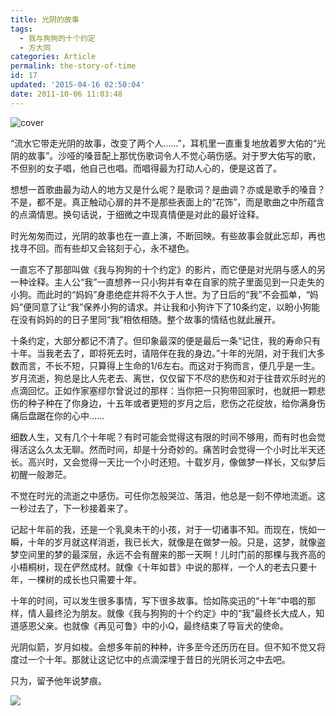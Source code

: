 ```yaml
---
title: 光阴的故事
tags:
  - 我与狗狗的十个约定
  - 方大同
categories: Article
permalink: the-story-of-time
id: 17
updated: '2015-04-16 02:50:04'
date: 2011-10-06 11:03:48
---
```


![cover](https://cat.yufan.me/cats/062751Yqp.jpg)

“流水它带走光阴的故事，改变了两个人……”，耳机里一直重复地放着罗大佑的“光阴的故事”。沙哑的嗓音配上那忧伤歌词令人不觉心萌伤感。对于罗大佑写的歌，不但别的女子唱，他自己也唱。而唱得最为打动人心的，便是这首了。

想想一首歌曲最为动人的地方又是什么呢？是歌词？是曲调？亦或是歌手的嗓音？不是，都不是。真正触动心扉的并不是那些表面上的“花饰”，而是歌曲之中所蕴含的点滴情思。换句话说，于细微之中现真情便是对此的最好诠释。

<!--more-->

时光匆匆而过，光阴的故事也在一直上演，不断回映。有些故事会就此忘却，再也找寻不回。而有些却又会铭刻于心，永不褪色。

一直忘不了那部叫做《我与狗狗的十个约定》的影片，而它便是对光阴与感人的另一种诠释。主人公“我”一直想养一只小狗并有幸在自家的院子里面见到一只走失的小狗。而此时的“妈妈”身患绝症并将不久于人世。为了日后的“我”不会孤单，“妈妈”便同意了让“我”保养小狗的请求。并让我和小狗许下了10条约定，以盼小狗能在没有妈妈的的日子里同“我”相依相随。整个故事的情结也就此展开。

十条约定，大部分都记不清了。但印象最深的便是最后一条“记住，我的寿命只有十年。当我老去了，即将死去时，请陪伴在我的身边。”十年的光阴，对于我们大多数而言，不长不短，只算得上生命的1/6左右。而这对于狗而言，便几乎是一生。岁月流逝，狗总是比人先老去、离世，仅仅留下不尽的悲伤和对于往昔欢乐时光的点滴回忆。正如作家塞缪尔曾说过的那样：当你把一只狗带回家时，也就把一颗悲伤的种子种在了你身边，十五年或者更短的岁月之后，悲伤之花绽放，给你满身伤痛后盘踞在你的心中……

细数人生，又有几个十年呢？有时可能会觉得这有限的时间不够用，而有时也会觉得活这么久太无聊。然而时间，却是十分奇妙的。痛苦时会觉得一个小时比半天还长。高兴时，又会觉得一天比一个小时还短。十载岁月，像做梦一样长，又似梦后初醒一般渺茫。

不觉在时光的流逝之中感伤。可任你怎般哭泣、落泪，他总是一刻不停地流逝。这一秒过去了，下一秒接着来了。

记起十年前的我，还是一个乳臭未干的小孩，对于一切诸事不知。而现在，恍如一瞬，十年的岁月就这样消逝，我已长大，就像是在做梦一般。只是，这梦，就像盗梦空间里的梦的最深层，永远不会有醒来的那一天啊！儿时门前的那棵与我齐高的小梧桐树，现在俨然成材。就像《十年如昔》中说的那样，一个人的老去只要十年，一棵树的成长也只需要十年。

十年的时间，可以发生很多事情，写下很多故事。恰如陈奕迅的“十年”中唱的那样，情人最终沦为朋友。就像《我与狗狗的十个约定》中的“我”最终长大成人，知道感恩父亲。也就像《再见可鲁》中的小Q，最终结束了导盲犬的使命。

光阴似箭，岁月如梭。会想多年前的种种，许多至今还历历在目。但不知不觉又将度过一个十年。那就让这记忆中的点滴深埋于昔日的光阴长河之中去吧。

只为，留予他年说梦痕。

![](https://cat.yufan.me/cats/062751sgf.jpg)
